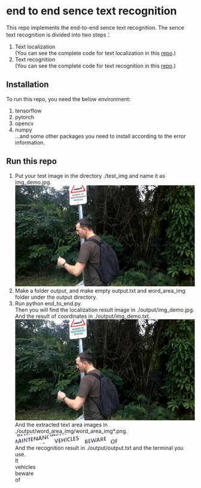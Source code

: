 # end to end sence text recognition
This repo implements the end-to-end sence text recognition. The sence text recognition is divided into two steps：
1. Text localization     
(You can see the complete code for text localization in this [repo](https://github.com/THUliumeng/EAST).)  
2. Text recognition    
(You can see the complete code for text recognition in this [repo](https://github.com/THUliumeng/crnn.pytorch).)  
## Installation  
To run this repo, you need the below environment:  
1. tensorflow
2. pytorch
3. opencv
4. numpy  
...and some other packages you need to install according to the error information.    
## Run this repo
1. Put your test image in the directory ./test_img and name it as img_demo.jpg.    
![img_demo](/test_img/img_demo.jpg)
2. Make a folder output, and make empty output.txt and word_area_img folder under the output directory.  
3. Run python end_to_end.py.    
Then you will find the localization result image in ./output/img_demo.jpg. And the result of coordinates in ./output/img_demo.txt.   
![img_demo](/output/img_demo.jpg)  
And the extracted text area images in ./output/word_area_img/word_area_img*.png.  
![word_area_img1](/output/word_area_img/word_area_img1.png) ![word_area_img2](/output/word_area_img/word_area_img2.png) ![word_area_img3](/output/word_area_img/word_area_img3.png) ![word_area_img4](/output/word_area_img/word_area_img4.png)   
And the recognition result in ./output/output.txt and the terminal you use.  
lt  
vehicles  
beware  
of  

